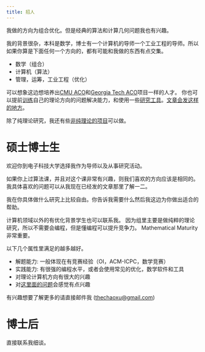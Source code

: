 ```yaml
---
title: 招人
---
```


我做的方向为组合优化。但是经典的算法和计算几何问题我也有兴趣。

我的背景很杂，本科是数学，博士有一个计算机的导师一个工业工程的导师。所以如果你算是下面任何一个方向的，都有可能和我做的东西有点交集。

 - 数学（组合）
 - 计算机（算法）
 - 管理，运筹，工业工程（优化）

可以想象这边想培养出[CMU ACO](https://www.cmu.edu/tepper/programs/phd/program/joint-phd-programs/algorithms-combinatorics-and-optimization/index.html)和[Georgia Tech ACO](https://aco.gatech.edu/)项目一样的人才。 你也可以提前[训练](/pages/training.html)自己的理论方向的问题解决能力，和使用一些[研究工具](/pages/research-tools.html)。[文章会发这样的地方](/pages/where-to-publish.html)。

除了纯理论研究，我还有些[非纯理论的项目](/pages/non-theory-projects.html)可以做。

# 硕士博士生

欢迎你到电子科技大学选择我作为导师以及从事研究活动。

如果你上过算法课，并且对这个课非常有兴趣，则我们喜欢的方向应该是相同的。
我具体喜欢的问题可以从我现在已经发的文章那里了解一二。

我在你具体做什么研究上比较自由。你告诉我需要什么然后我这边为你做出适合的帮助。

计算机领域以外的有优化背景学生也可以联系我。
因为组里主要是做纯粹的理论研究，所以不需要会编程，但是懂编程可以提升竞争力。
Mathematical Maturity非常重要。

以下几个属性里满足的越多越好。

  - 解题能力: 一般体现在有竞赛经验（OI，ACM-ICPC，数学竞赛）
  - 实践能力: 有很强的编程水平，或者会使用常见的优化，数学软件和工具
  - 对理论计算机方向有很大的兴趣
  - 对[这里面的问题](https://coauthor.tcsuestc.com/Public)会感觉有点兴趣

有兴趣想要了解更多的请直接邮件我 (thechaoxu@gmail.com)

# 博士后

直接联系我细谈。
